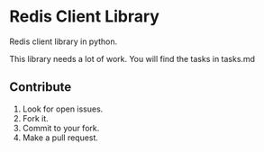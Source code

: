 Redis Client Library
====================

Redis client library in python.

This library needs a lot of work.
You will find the tasks in tasks.md

Contribute
----------

1. Look for open issues.
2. Fork it.
3. Commit to your fork.
4. Make a pull request.
